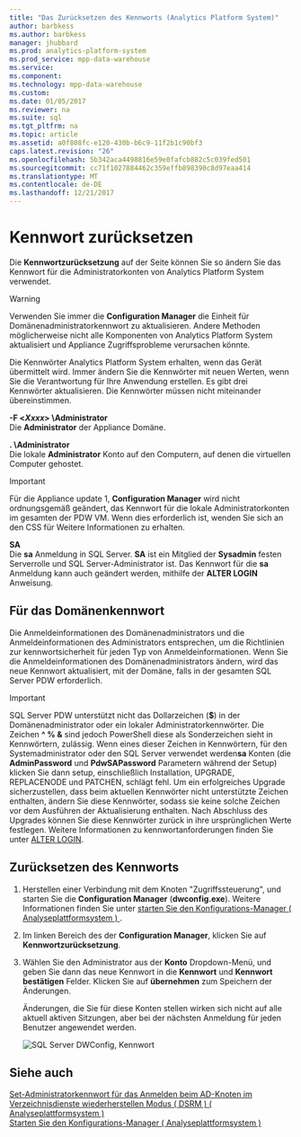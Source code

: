 ```yaml
---
title: "Das Zurücksetzen des Kennworts (Analytics Platform System)"
author: barbkess
ms.author: barbkess
manager: jhubbard
ms.prod: analytics-platform-system
ms.prod_service: mpp-data-warehouse
ms.service: 
ms.component: 
ms.technology: mpp-data-warehouse
ms.custom: 
ms.date: 01/05/2017
ms.reviewer: na
ms.suite: sql
ms.tgt_pltfrm: na
ms.topic: article
ms.assetid: a0f808fc-e120-430b-b6c9-11f2b1c90bf3
caps.latest.revision: "26"
ms.openlocfilehash: 5b342aca4498816e59e0fafcb882c5c039fed501
ms.sourcegitcommit: cc71f1027884462c359effb898390c8d97eaa414
ms.translationtype: MT
ms.contentlocale: de-DE
ms.lasthandoff: 12/21/2017
---
```

# <a name="password-reset"></a>Kennwort zurücksetzen
Die **Kennwortzurücksetzung** auf der Seite können Sie so ändern Sie das Kennwort für die Administratorkonten von Analytics Platform System verwendet.  
  
> [!WARNING]  
> Verwenden Sie immer die **Configuration Manager** die Einheit für Domänenadministratorkennwort zu aktualisieren. Andere Methoden möglicherweise nicht alle Komponenten von Analytics Platform System aktualisiert und Appliance Zugriffsprobleme verursachen könnte.  
  
Die Kennwörter Analytics Platform System erhalten, wenn das Gerät übermittelt wird. Immer ändern Sie die Kennwörter mit neuen Werten, wenn Sie die Verantwortung für Ihre Anwendung erstellen. Es gibt drei Kennwörter aktualisieren. Die Kennwörter müssen nicht miteinander übereinstimmen.  
  
**-F <*Xxxx*> \Administrator**  
Die **Administrator** der Appliance Domäne.  
  
**. \Administrator**  
Die lokale **Administrator** Konto auf den Computern, auf denen die virtuellen Computer gehostet.  
  
> [!IMPORTANT]  
> Für die Appliance update 1, **Configuration Manager** wird nicht ordnungsgemäß geändert, das Kennwort für die lokale Administratorkonten im gesamten der PDW VM. Wenn dies erforderlich ist, wenden Sie sich an den CSS für Weitere Informationen zu erhalten.  
  
**SA**  
Die **sa** Anmeldung in SQL Server. **SA** ist ein Mitglied der **Sysadmin** festen Serverrolle und SQL Server-Administrator ist. Das Kennwort für die **sa** Anmeldung kann auch geändert werden, mithilfe der **ALTER LOGIN** Anweisung.  
  
## <a name="password-requirements"></a>Für das Domänenkennwort  
Die Anmeldeinformationen des Domänenadministrators und die Anmeldeinformationen des Administrators entsprechen, um die Richtlinien zur kennwortsicherheit für jeden Typ von Anmeldeinformationen. Wenn Sie die Anmeldeinformationen des Domänenadministrators ändern, wird das neue Kennwort aktualisiert, mit der Domäne, falls in der gesamten SQL Server PDW erforderlich.  
  
> [!IMPORTANT]  
> SQL Server PDW unterstützt nicht das Dollarzeichen (**$**) in der Domänenadministrator oder ein lokaler Administratorkennwörter. Die Zeichen **^ % &** sind jedoch PowerShell diese als Sonderzeichen sieht in Kennwörtern, zulässig. Wenn eines dieser Zeichen in Kennwörtern, für den Systemadministrator oder den SQL Server verwendet werden**sa** Konten (die **AdminPassword** und **PdwSAPassword** Parametern während der Setup) klicken Sie dann setup, einschließlich Installation, UPGRADE, REPLACENODE und PATCHEN, schlägt fehl. Um ein erfolgreiches Upgrade sicherzustellen, dass beim aktuellen Kennwörter nicht unterstützte Zeichen enthalten, ändern Sie diese Kennwörter, sodass sie keine solche Zeichen vor dem Ausführen der Aktualisierung enthalten. Nach Abschluss des Upgrades können Sie diese Kennwörter zurück in ihre ursprünglichen Werte festlegen. Weitere Informationen zu kennwortanforderungen finden Sie unter [ALTER LOGIN](../t-sql/statements/alter-login-transact-sql.md).  
  
## <a name="to-reset-a-password"></a>Zurücksetzen des Kennworts  
  
1.  Herstellen einer Verbindung mit dem Knoten "Zugriffssteuerung", und starten Sie die **Configuration Manager** (**dwconfig.exe**). Weitere Informationen finden Sie unter [starten Sie den Konfigurations-Manager &#40; Analyseplattformsystem &#41; ](launch-the-configuration-manager.md).  
  
2.  Im linken Bereich des der **Configuration Manager**, klicken Sie auf **Kennwortzurücksetzung**.  
  
3.  Wählen Sie den Administrator aus der **Konto** Dropdown-Menü, und geben Sie dann das neue Kennwort in die **Kennwort** und **Kennwort bestätigen** Felder. Klicken Sie auf **übernehmen** zum Speichern der Änderungen.  
  
    Änderungen, die Sie für diese Konten stellen wirken sich nicht auf alle aktuell aktiven Sitzungen, aber bei der nächsten Anmeldung für jeden Benutzer angewendet werden.  
  
    ![SQL Server DWConfig, Kennwort](./media/password-reset/SQL_Server_PDW_DWConfig_TopPW.png "SQL_Server_PDW_DWConfig_TopPW")  
  
## <a name="see-also"></a>Siehe auch  
[Set-Administratorkennwort für das Anmelden beim AD-Knoten im Verzeichnisdienste wiederherstellen Modus &#40; DSRM &#41; &#40; Analyseplattformsystem &#41;](set-admin-password-for-logging-on-to-ad-nodes-in-directory-services-restore-mode.md)  
[Starten Sie den Konfigurations-Manager &#40; Analyseplattformsystem &#41;](launch-the-configuration-manager.md)  
  

